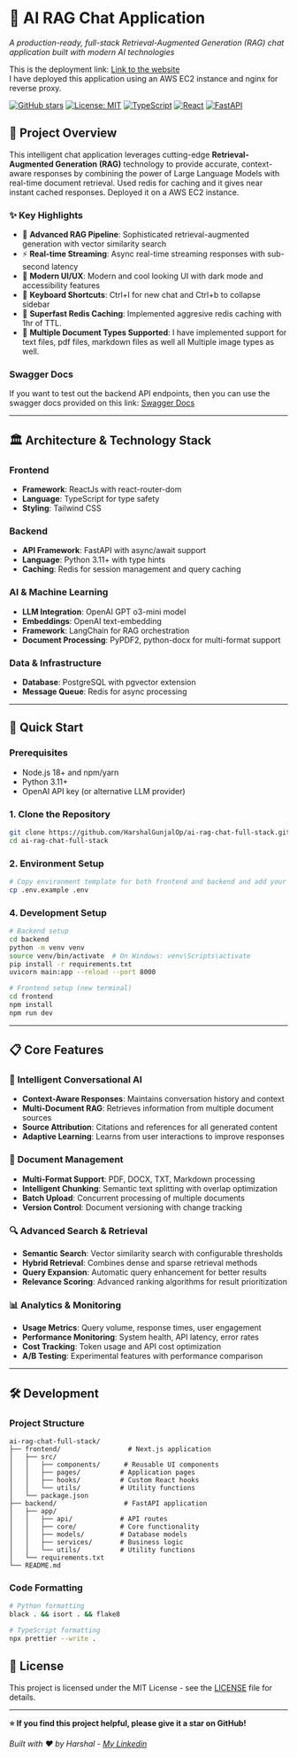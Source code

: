 # 🚀 AI RAG Chat Application

*A production-ready, full-stack Retrieval-Augmented Generation (RAG) chat application built with modern AI technologies*

This is the deployment link: [Link to the website](https://www.harshalgunjal.in/) <br>
I have deployed this application using an AWS EC2 instance and nginx for reverse proxy.

[![GitHub stars](https://img.shields.io/github/stars/HarshalGunjalOp/ai-rag-chat-full-stack?style=social)](https://github.com/username/ai-rag-chat)
[![License: MIT](https://img.shields.io/badge/License-MIT-yellow.svg)](https://opensource.org/licenses/MIT)
[![TypeScript](https://img.shields.io/badge/TypeScript-007ACC?style=flat&logo=typescript&logoColor=white)](https://www.typescriptlang.org/)
[![React](https://img.shields.io/badge/React-61DAFB?style=flat&logo=react&logoColor=black)](https://reactjs.org/)
[![FastAPI](https://img.shields.io/badge/FastAPI-009688?style=flat&logo=fastapi&logoColor=white)](https://fastapi.tiangolo.com/)

## 🎯 **Project Overview**

This intelligent chat application leverages cutting-edge **Retrieval-Augmented Generation (RAG)** technology to provide accurate, context-aware responses by combining the power of Large Language Models with real-time document retrieval. Used redis for caching and it gives near instant cached responses. Deployed it on a AWS EC2 instance.

### ✨ **Key Highlights**

- 🧠 **Advanced RAG Pipeline**: Sophisticated retrieval-augmented generation with vector similarity search
- ⚡ **Real-time Streaming**: Async real-time streaming responses with sub-second latency
- 🎨 **Modern UI/UX**: Modern and cool looking UI with dark mode and accessibility features
- 🎹 **Keyboard Shortcuts**: Ctrl+I for new chat and Ctrl+b to collapse sidebar
- 🚀 **Superfast Redis Caching**: Implemented aggresive redis caching with 1hr of TTL.
- 📜 **Multiple Document Types Supported**: I have implemented support for text files, pdf files, markdown files as well all Multiple image types as well.


### **Swagger Docs**

If you want to test out the backend API endpoints, then you can use the swagger docs provided on this link: [Swagger Docs](https://www.harshalgunjal.in/docs)

---

## 🏛️ **Architecture & Technology Stack**

### **Frontend**
- **Framework**: ReactJs with react-router-dom
- **Language**: TypeScript for type safety
- **Styling**: Tailwind CSS

### **Backend**
- **API Framework**: FastAPI with async/await support
- **Language**: Python 3.11+ with type hints
- **Caching**: Redis for session management and query caching

### **AI & Machine Learning**
- **LLM Integration**: OpenAI GPT o3-mini model
- **Embeddings**: OpenAI text-embedding
- **Framework**: LangChain for RAG orchestration
- **Document Processing**: PyPDF2, python-docx for multi-format support

### **Data & Infrastructure**
- **Database**: PostgreSQL with pgvector extension
- **Message Queue**: Redis for async processing

---

## 🚀 **Quick Start**

### **Prerequisites**
- Node.js 18+ and npm/yarn
- Python 3.11+
- OpenAI API key (or alternative LLM provider)

### **1. Clone the Repository**
```bash
git clone https://github.com/HarshalGunjalOp/ai-rag-chat-full-stack.git
cd ai-rag-chat-full-stack
```

### **2. Environment Setup**
```bash
# Copy environment template for both frontend and backend and add your api keys
cp .env.example .env
```


### **4. Development Setup**
```bash
# Backend setup
cd backend
python -m venv venv
source venv/bin/activate  # On Windows: venv\Scripts\activate
pip install -r requirements.txt
uvicorn main:app --reload --port 8000

# Frontend setup (new terminal)
cd frontend
npm install
npm run dev
```

---

## 📋 **Core Features**

### 🤖 **Intelligent Conversational AI**
- **Context-Aware Responses**: Maintains conversation history and context
- **Multi-Document RAG**: Retrieves information from multiple document sources
- **Source Attribution**: Citations and references for all generated content
- **Adaptive Learning**: Learns from user interactions to improve responses

### 📄 **Document Management**
- **Multi-Format Support**: PDF, DOCX, TXT, Markdown processing
- **Intelligent Chunking**: Semantic text splitting with overlap optimization
- **Batch Upload**: Concurrent processing of multiple documents
- **Version Control**: Document versioning with change tracking

### 🔍 **Advanced Search & Retrieval**
- **Semantic Search**: Vector similarity search with configurable thresholds
- **Hybrid Retrieval**: Combines dense and sparse retrieval methods
- **Query Expansion**: Automatic query enhancement for better results
- **Relevance Scoring**: Advanced ranking algorithms for result prioritization

### 📊 **Analytics & Monitoring**
- **Usage Metrics**: Query volume, response times, user engagement
- **Performance Monitoring**: System health, API latency, error rates
- **Cost Tracking**: Token usage and API cost optimization
- **A/B Testing**: Experimental features with performance comparison

---

## 🛠️ **Development**

### **Project Structure**
```
ai-rag-chat-full-stack/
├── frontend/                 # Next.js application
│   ├── src/
│   │   ├── components/      # Reusable UI components
│   │   ├── pages/          # Application pages
│   │   ├── hooks/          # Custom React hooks
│   │   └── utils/          # Utility functions
│   └── package.json
├── backend/                 # FastAPI application
│   ├── app/
│   │   ├── api/            # API routes
│   │   ├── core/           # Core functionality
│   │   ├── models/         # Database models
│   │   ├── services/       # Business logic
│   │   └── utils/          # Utility functions
│   └── requirements.txt
└── README.md
```

### **Code Formatting**
```bash
# Python formatting
black . && isort . && flake8

# TypeScript formatting
npx prettier --write .
```

## 📝 **License**

This project is licensed under the MIT License - see the [LICENSE](LICENSE) file for details.

---

**⭐ If you find this project helpful, please give it a star on GitHub!**

*Built with ❤️ by Harshal - [My Linkedin](https://linkedin.com/in/harshalgunjal)*
